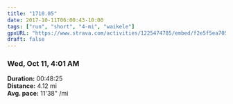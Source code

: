 ```yaml
---
title: "1710.05"
date: 2017-10-11T06:00:43-10:00
tags: ["run", "short", "4-mi", "waikele"]
gpxURL: "https://www.strava.com/activities/1225474785/embed/f2e5f5ea70576d48f388bdaec0a656dc1e980239"
draft: false
---
```


### Wed, Oct 11, 4:01 AM

**Duration:** 00:48:25  
**Distance:** 4.12 mi  
**Avg. pace:** 11'38" /mi
